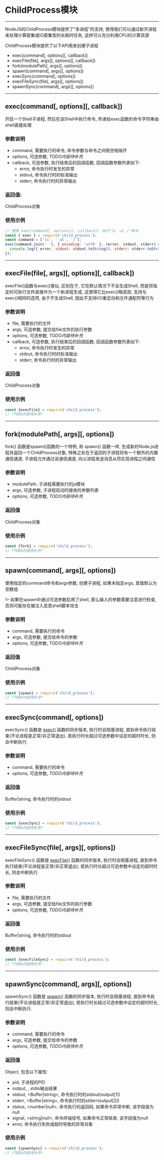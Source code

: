 # ChildProcess模块

---

NodeJS的ChildProcess模块提供了"多进程"的支持, 使得我们可以通过新开进程来处理计算密集或IO密集型的长耗时任务, 这样可以充分利用CPU的计算资源

ChildProcess模块提供了以下API用来创建子进程
- exec(command[, options][, callback])
- execFile(file[, args][, options][, callback])
- fork(modulePath[, args][, options])
- spawn(command[, args][, options])
- execSync(command[, options])
- execFileSync(file[, args][, options])
- spawnSync(command[, args][, options])

---

## exec(command[, options][, callback])

开启一个Shell子进程, 然后在该Shell中执行命令, 传递给exec函数的命令字符串由shell直接处理

### 参数说明
- command, 需要执行的命令, 命令参数与命令之间用空格隔开
- options, 可选参数, *TODO内容待补充*
- callback, 可选参数, 执行结束后的回调函数, 回调函数参数列表如下:
  - error, 命令执行时发生的异常
  - stdout, 命令执行时的标准输出
  - stderr, 命令执行时的异常输出

### 返回值:

ChildProcess对象

### 使用示例

```javascript
// 使用 exec(command[, options][, callback]) 执行"ls -al /"命令
const { exec } = require('child_process');
const command = ['ls', '-al', '/'];
exec(command.join(' '), { encoding: 'utf8' }, (error, stdout, stderr) => {
  console.log({ error, stdout: stdout.toString(), stderr: stderr.toString() });
});
```

---

## execFile(file[, args][, options][, callback])

execFile()函数与exec()类似, 区别在于, 它在默认情况下不会生成Shell, 而是将指定的可执行文件直接作为一个新进程生成, 这使得它比exec()略高效, 支持与exec()相同的选项, 由于不生成Shell, 因此不支持I/O重定向和文件通配符等行为

### 参数说明
- file, 需要执行的文件
- args, 可选参数, 提交给file文件的执行参数
- options, 可选参数, *TODO内容待补充*
- callback, 可选参数, 执行结束后的回调函数, 回调函数参数列表如下:
  - error, 命令执行时发生的异常
  - stdout, 命令执行时的标准输出
  - stderr, 命令执行时的异常输出

### 返回值

ChildProcess对象

### 使用示例

```javascript
const {execFile} = require('child_process');
// *TODO内容待补充*
```

---

## fork(modulePath[, args][, options])

fork() 函数是spawn()函数的一个特例, 和 spawn() 函数一样, 生成新的Node.js进程并返回一个ChildProcess对象, 特殊之处在于返回的子进程将有一个额外的内置通信通道, 子进程允许通过该通信通道, 向父进程发送消息从而实现进程之间通信

### 参数说明
- modulePath, 子进程需要执行的js模块
- args, 可选参数, 子进程启动时接收的参数列表
- options, 可选参数, *TODO内容待补充*

### 返回值

ChildProcess对象

### 使用示例

```javascript
const {fork} = require('child_process');
// *TODO内容待补充*
```

---

## spawn(command[, args][, options])

使用指定的command命令和args参数, 创建子进程, 如果未指定args, 其值默认为空数组

!> 如果在spawn中通过可选参数启用了shell, 那么输入的参数需要注意进行检查, 否则可能存在被注入恶意shell脚本攻击

### 参数说明
- command, 需要执行的命令
- args, 可选参数, 提交给命令的参数
- options, 可选参数, *TODO内容待补充*

### 返回值

ChildProcess对象

### 使用示例

```javascript
const {spawn} = require('child_process');
// *TODO内容待补充*
```

---

## execSync(command[, options])

execSync() 函数是 [exec()](/repository/Languages/JavaScript/docs/ChildProcess.md#execcommand-options-callback) 函数的同步版本, 执行时会阻塞进程, 直到命令执行结束(不论进程是正常/非正常退出), 若执行时长超过可选参数中设定的超时时长, 则会中断执行.

### 参数说明
- command, 需要执行的命令
- options, 可选参数, *TODO内容待补充*

### 返回值

Buffer|string, 命令执行时的stdout

### 使用示例

```javascript
const {execSync} = require('child_process');
// *TODO内容待补充*
```

---

## execFileSync(file[, args][, options])

execFileSync() 函数是 [execFile()](/repository/Languages/JavaScript/docs/ChildProcess.md#execfilefile-args-options-callback) 函数的同步版本, 执行时会阻塞进程, 直到命令执行结束(不论进程是正常/非正常退出), 若执行时长超过可选参数中设定的超时时长, 则会中断执行.

### 参数说明
- file, 需要执行的文件
- args, 可选参数, 提交给file文件的执行参数
- options, 可选参数, *TODO内容待补充*

### 返回值

Buffer|string, 命令执行时的stdout

### 使用示例

```javascript
const {execFileSync} = require('child_process');
// *TODO内容待补充*
```

---

## spawnSync(command[, args][, options])

spawnSync() 函数是 [spawn()](/repository/Languages/JavaScript/docs/ChildProcess.md#spawncommand-args-options) 函数的同步版本, 执行时会阻塞进程, 直到命令执行结束(不论进程是正常/非正常退出), 若执行时长超过可选参数中设定的超时时长, 则会中断执行.

### 参数说明
- command, 需要执行的命令
- args, 可选参数, 提交给命令的参数
- options, 可选参数, *TODO内容待补充*

### 返回值

Object, 包含以下属性:

- pid, 子进程的PID
- output, <Array>, stdio输出结果
- stdout, <Buffer|string>, 命令执行时的stdout(output[1])
- stderr, <Buffer|string>, 命令执行时的stderr(output[2])
- status, <number|null>, 命令执行的返回码, 如果命令异常中断, 该字段值为null
- signal, <string|null>, 命令终端信号, 如果命令正常结束, 该字段值为null
- error, 命令执行失败或超时导致的异常对象

### 使用示例

```javascript
const {spawnSync} = require('child_process');
// *TODO内容待补充*
```
